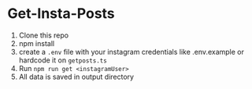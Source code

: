 # Get-Insta-Posts

1. Clone this repo
2. npm install
3. create a `.env` file with your instagram credentials like .env.example or hardcode it on `getposts.ts`
4. Run `npm run get <instagramUser>`
5. All data is saved in output directory


